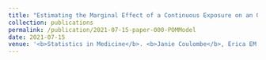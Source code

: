 ```yaml
---
title: "Estimating the Marginal Effect of a Continuous Exposure on an Ordinal Outcome using Data Subject to Covariate-Driven Treatment and Visit Processes"
collection: publications
permalink: /publication/2021-07-15-paper-000-POMModel
date: 2021-07-15
venue: '<b>Statistics in Medicine</b>. <b>Janie Coulombe</b>, Erica EM Moodie, and Robert W Platt'
---
```

